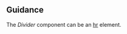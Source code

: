 ## Guidance
The *Divider* component can be an [hr](https://developer.mozilla.org/en-US/docs/Web/HTML/Element/hr) element.
